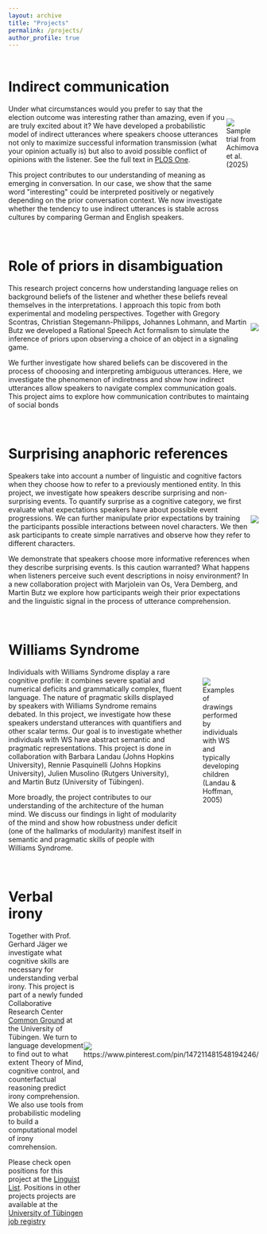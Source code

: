 ```yaml
---
layout: archive
title: "Projects"
permalink: /projects/
author_profile: true
---
```


<html>
  <head>
    <title>Anaphoric references project</title>
  </head>
  <style>
  .container {
  display: flex;
  align-items: center;
  justify-content: center;
  margin-top: 20px;
  margin-bottom: 20px;
}

img {
  max-width: 100%;
  max-height:100%;
}

.text {
  font-size: 14px;
  padding-left: 20px;
  padding-right: 20px;
  max-width: 650px;
  min-width: 650px;
  text-align: justify;
}
  </style>
  <body>
    <div class="container">
      <div class="text">
        <h1>Indirect communication</h1>
        <p> Under what circumstances would you prefer to say that the election outcome was interesting rather than amazing, even if you are truly excited about it? We have developed a probabilistic model of indirect utterances where speakers choose utterances not only to maximize successful information transmission (what your opinion actually is) but also to avoid possible conflict of opinions with the listener. See the full text in <a href="https://doi.org/10.1371/journal.pone.0323839">PLOS One</a>.
        </p>
        <p>This project contributes to our understanding of meaning as emerging in conversation. In our case, we show that the same word "interesting" could be interpreted positively or negatively depending on the prior conversation context. We now investigate whether the tendency to use indirect utterances is stable across cultures by comparing German and English speakers. </p>
      </div>
      <div class="image">
        <img src="http://asya-achimova.github.io/files/speaker_trial.png">
        <figcaption>Sample trial from Achimova et al. (2025)</figcaption>
      </div>
    </div>
    <div class="container">
      <div class="text">
        <h1>Role of priors in disambiguation</h1>
        <p> This research project concerns how understanding language relies on background beliefs of the listener and whether these beliefs reveal themselves in the interpretations. I approach this topic from both experimental and modeling perspectives. Together with Gregory Scontras, Christian Stegemann-Philipps, Johannes Lohmann, and Martin Butz we developed a Rational Speech Act formalism to simulate the inference of priors upon observing a choice of an object in a signaling game.
        </p>
        <p>We further investigate how shared beliefs can be discovered in the process of chooosing and interpreting ambiguous utterances. Here, we investigate the phenomenon of indiretness and show how indirect utterances allow speakers to navigate complex communication goals. This project aims to explore how communication contributes to maintaing of social bonds</p>
      </div>
      <div class="image">
        <img src="http://asya-achimova.github.io/files/preference-trial.png">
      </div>
    </div>
    <div class="container">
      <div class="text">
        <h1>Surprising anaphoric references</h1>
        <p> Speakers take into account a number of linguistic and cognitive factors when they choose how to refer to a previously mentioned entity. In this project, we investigate how speakers describe surprising and non-surprising events. To quantify surprise as a cognitive category, we first evaluate what expectations speakers have about possible event progressions. We can further manipulate prior expectations by training the participants possible interactions between novel characters. We then ask participants to create simple narratives and observe how they refer to different characters.
        </p>
        <p> We demonstrate that speakers choose more informative references when they describe surprising events. Is this caution warranted? What happens when listeners perceive such event descriptions in noisy environment? In a new collaboration project with Marjolein van Os, Vera Demberg, and Martin Butz we explore how participants weigh their prior expectations and the linguistic signal in the process of utterance comprehension.
        </p>
      </div>
       <div class="image">
        <img src="http://asya-achimova.github.io/files/collision_fallback_training2_setup.png">
      </div>
    </div>
    <div class="container">
      <div class="text">
        <h1>Williams Syndrome</h1>
        <p> Individuals with Williams Syndrome display a rare cognitive profile: it combines severe spatial and numerical deficits and grammatically complex, fluent language. The nature of pragmatic skills displayed by speakers with Williams Syndrome remains debated. In this project, we investigate how these speakers understand utterances with quantifiers and other scalar terms. Our goal is to investigate whether individuals with WS have abstract semantic and pragmatic representations. This project is done in collaboration with Barbara Landau (Johns Hopkins University), Rennie Pasquinelli (Johns Hopkins University), Julien Musolino (Rutgers University), and Martin Butz (University of Tübingen).
        </p>
        <p>
          More broadly, the project contributes to our understanding of the architecture of the human mind. We discuss our findings in light of modularity of the mind and show how robustness under deficit (one of the hallmarks of modularity) manifest itself in semantic and pragmatic skills of people with Williams Syndrome.
        </p>
      </div>
      <div class="image">
        <figure>
        <img src="http://asya-achimova.github.io/files/WSdrawing.png">
        <figcaption>Examples of drawings performed by individuals with WS and typically developing children (Landau & Hoffman, 2005)</figcaption>
      </figure>
      </div>
    </div>
    <div class="container">
      <div class="text">
        <h1>Verbal irony</h1>
        <p> Together with Prof. Gerhard Jäger we investigate what cognitive skills are necessary for understanding verbal irony. This project is part of a newly funded Collaborative Research Center <a href="https://uni-tuebingen.de/en/research/core-research/collaborative-research-centers/crc-common-ground/">Common Ground</a>  at the University of Tübingen. We turn to language development to find out to what extent Theory of Mind, cognitive control, and counterfactual reasoning predict irony comprehension. We also use tools from probabilistic modeling to build a computational model of irony comrehension. 
        </p>
        <p> Please check open positions for this project at the <a href="https://linguistlist.org/issues/36/1935/">Linguist List</a>. Positions in other projects projects are available at the <a href="https://uni-tuebingen.de/en/university/careers/job-vacancies/">University of Tübingen job registry</a>
        </p>
      </div>
      <div class="image">
        <img src="http://asya-achimova.github.io/files/irony_panda.jpg">
        <figcaption>https://www.pinterest.com/pin/147211481548194246/</figcaption>
      </div>
    </div>
  </body>
</html>